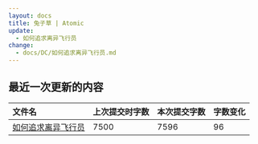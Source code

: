 ```yaml
---
layout: docs
title: 兔子草 | Atomic
update: 
  - 如何追求离异飞行员
change:
  - docs/DC/如何追求离异飞行员.md
---
```


## 最近一次更新的内容

|文件名|上次提交时字数|本次提交字数|字数变化|
|:-|:-|:-|:-|
|[如何追求离异飞行员](DC/如何追求离异飞行员.md)|7500|7596|96|
